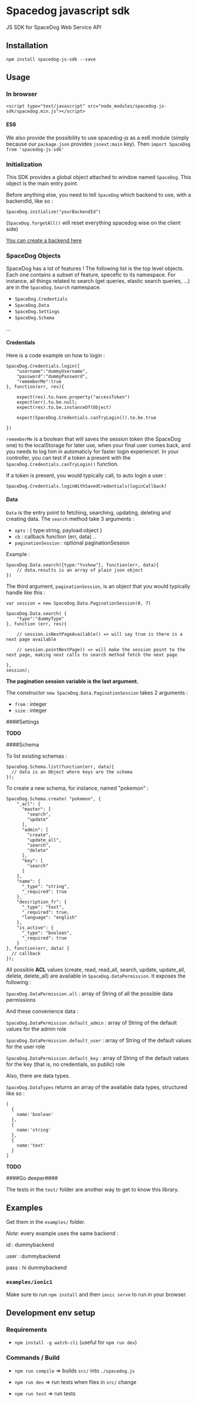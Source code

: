 # Spacedog javascript sdk

JS SDK for SpaceDog Web Service API

## Installation

`npm install spacedog-js-sdk --save`


## Usage

### In browser

`<script type="text/javascript" src="node_modules/spacedog-js-sdk/spacedog.min.js"></script>`

#### ES6

We also provide the possibility to use spacedog-js as a es6 module (simply because our `package.json` provides `jsnext:main` key). Then `import SpaceDog from 'spacedog-js-sdk'`

### Initialization


This SDK provides a global object attached to window named `SpaceDog`. This object is the main entry point.

Before anything else, you need to tell `SpaceDog` which backend to use, with a backendId, like so :

`SpaceDog.initialize("yourBackendId")`

(`SpaceDog.forgetAll()` will reset everything spacedog wise on the client side)

[You can create a backend here](https://cockpit.spacedog.io/sign-up.html)


### SpaceDog Objects

SpaceDog has a lot of features ! The following list is the top level objects. Each one contains a subset of feature, specefic to its namespace. For instance, all things related to search (get queries, elastic search queries, ...) are in the `SpaceDog.Search` namespace.

  - `SpaceDog.Credentials`
  - `SpaceDog.Data`
  - `SpaceDog.Settings`
  - `SpaceDog.Schema`

...

#### Credentials

Here is a code example on how to login :

    SpaceDog.Credentials.login({
        "username":"dummyUsername",
        "password":"dummyPassword",
        "rememberMe":true
    }, function(err, res){

        expect(res).to.have.property("accessToken")
        expect(err).to.be.null;
        expect(res).to.be.instanceOf(Object)

        expect(SpaceDog.Credentials.canTryLogin()).to.be.true

    })

`rememberMe` is a boolean that will saves the session token (the SpaceDog one) to the localStorage for later use, when your final user comes back, and you needs to log him in automaticly for faster login experience!. In your controller, you can test if a token a present with the `SpaceDog.Credentials.canTryLogin()` function.

If a token is present, you would typically call, to auto login a user : 

    SpaceDog.Credentials.loginWithSavedCredentials(loginCallback)


#### Data

`Data` is the entry point to fetching, searching, updating, deleting and creating data. The `search` method take 3 arguments : 

  - `opts` : { type:string, payload:object }
  - `cb` : callback function (err, data) ..
  - `paginationSession` : optional paginationSession

Example :

    SpaceDog.Data.search({type:"tvshow"}, function(err, data){
        // data.results is an array of plain json object
    })

The third argument, `paginationSession`, is an object that you would typically handle like this :

    var session = new SpaceDog.Data.PaginationSession(0, 7)

    SpaceDog.Data.search( {
        "type":"dummyType"
    }, function (err, res){

        // session.isNextPageAvailable() => will say true is there is a next page available

        // session.pointNextPage() => will make the session point to the next page, making next calls to search method fetch the next page

    },
    session);

**The pagination session variable is the last argument.**

The constructor `new SpaceDog.Data.PaginationSession` takes 2 arguments :

  - `from` : integer
  - `size` : integer


####Settings

  **TODO**

####Schema

To list existing schemas :

    SpaceDog.Schema.list(function(err, data){
      // data is an Object where keys are the schema
    });

To create a new schema, for instance, named "pokemon" :

    SpaceDog.Schema.create( "pokemon", {
        "_acl": {
          "master": [
            "search",
            "update"
          ],
          "admin": [
            "create",
            "update_all",
            "search",
            "delete"
          ],
          "key": [
            "search"
          ]
        },
        "name": {
          "_type": "string",
          "_required": true
        },
        "description_fr": {
          "_type": "text",
          "_required": true,
          "language": "english"
        },
        "is_active": {
          "_type": "boolean",
          "_required": true
        }
    }, function(err, data) {
      // callback
    });


All possible **ACL** values (create, read, read_all, search, update, update_all, delete, delete_all) are available in `SpaceDog.DataPermission`. It exposes the following :

`SpaceDog.DataPermission.all` : array of String of all the possible data permissions

And these convenience data :

`SpaceDog.DataPermission.default_admin` : array of String of the default values for the admin role

`SpaceDog.DataPermission.default_user` : array of String of the default values for the user role

`SpaceDog.DataPermission.default_key` : array of String of the default values for the key (that is, no credentials, so public) role

Also, there are data types.

`SpaceDog.DataTypes` returns an array of the available data types, structured like so :

    [
      {
        name:'boolean'
      },
      {
        name:'string'
      },
      {
        name:'text'
      }
    ]


**TODO**

####Go deeper####

The tests in the `test/` folder are another way to get to know this library.


## Examples


Get them in the `examples/` folder.

*Note:* every example uses the same backend :

  id : dummybackend

  user : dummybackend

  pass : hi dummybackend

### `examples/ionic1`

Make sure to run `npm install` and then `ionic serve` to run in your browser.


## Development env setup

### Requirements

  - `npm install -g watch-cli` (useful for `npm run dev`)


### Commands / Build

- `npm run compile` => builds `src/` into `./spacedog.js`

- `npm run dev` => run tests when files in `src/` change

- `npm run test` => run tests

